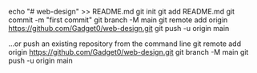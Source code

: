 echo "# web-design" >> README.md
git init
git add README.md
git commit -m "first commit"
git branch -M main
git remote add origin https://github.com/Gadget0/web-design.git
git push -u origin main

…or push an existing repository from the command line
git remote add origin https://github.com/Gadget0/web-design.git
git branch -M main
git push -u origin main
